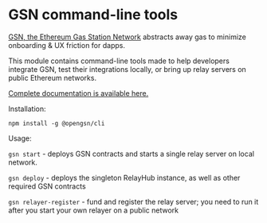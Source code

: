 # GSN command-line tools

[GSN, the Ethereum Gas Station Network](https://opengsn.org/) abstracts away gas to minimize onboarding & UX friction for dapps. 

This module contains command-line tools made to help developers integrate GSN, test their integrations locally, or bring up relay servers on public Ethereum networks.

[Complete documentation is available here.](https://docs.opengsn.org/javascript-client/gsn-helpers.html)

Installation:

`npm install -g @opengsn/cli`

Usage:

`gsn start` - deploys GSN contracts and starts a single relay server on local network.

`gsn deploy` - deploys the singleton RelayHub instance, as well as other required GSN contracts

`gsn relayer-register` - fund and register the relay server; you need to run it after you start your own relayer on a public network

